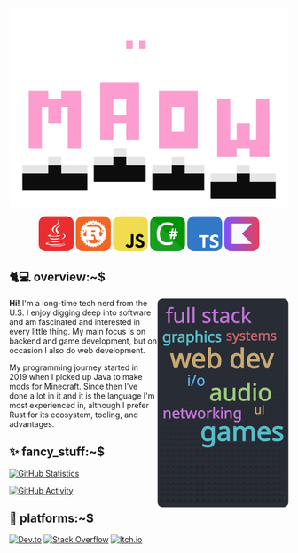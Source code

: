 <p align="center">
	<img src="cover.png" alt="Maow" width="645" height="360"/>
</p>

<p float="left" align="center">
	<img src="java.png" alt="Java" width="63" height="63"/>
	<img src="rust.png" alt="Rust" width="63" height="63"/>
	<img src="js.png" alt="JavaScript" width="63" height="63"/>
	<img src="csharp.png" alt="C#" width="63" height="63"/>
	<img src="ts.png" alt="TypeScript" width="63" height="63"/>
	<img src="kotlin.png" alt="Kotlin" width="63" height="63"/>
</p>

## :cat2::computer:  **overview:~$**

<img src="sidebanner.png" align="right" width="237" height="377"/>

**Hi!** I'm a long-time tech nerd from the U.S. I enjoy digging deep into software and am fascinated and interested in every little thing.
My main focus is on backend and game development, but on occasion I also do web development.

My programming journey started in 2019 when I picked up Java to make mods for Minecraft.
Since then I've done a lot in it and it is the language I'm most experienced in, although I prefer Rust for its ecosystem, tooling, and advantages.

## :sparkles:  **fancy_stuff:~$**

[![GitHub Statistics](https://github-readme-stats.vercel.app/api?username=maow-tty&show_icons=true&theme=onedark)](https://github.com/anuraghazra/github-readme-stats)

[![GitHub Activity](https://github-readme-activity-graph.vercel.app/graph?username=maow-tty&theme=rogue)](https://github.com/ashutosh00710/github-readme-activity-graph)

## :hammer:  **platforms:~$**

[![Dev.to](https://img.shields.io/badge/dev.to-0A0A0A?style=for-the-badge&logo=dev.to&logoColor=white)](https://dev.to/maow)
[![Stack Overflow](https://img.shields.io/badge/-Stackoverflow-FE7A16?style=for-the-badge&logo=stack-overflow&logoColor=white)](https://stackoverflow.com/users/15503388/maow)
[![Itch.io](https://img.shields.io/badge/Itch-%23FF0B34.svg?style=for-the-badge&logo=Itch.io&logoColor=white)](https://maowimpl.itch.io)
